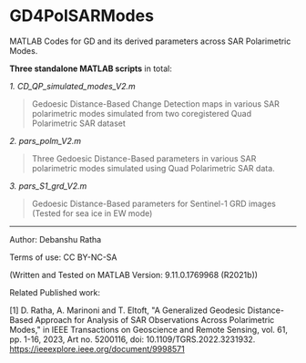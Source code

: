 # GD4PolSARModes
 MATLAB Codes for GD and its derived parameters across SAR Polarimetric Modes.
 
 **Three standalone MATLAB scripts** in total:

*1. CD_QP_simulated_modes_V2.m*  
>Gedoesic Distance-Based Change Detection maps in various SAR polarimetric modes simulated from two coregistered Quad Polarimetric SAR dataset

*2. pars_polm_V2.m*  
>Three Gedoesic Distance-Based parameters in various SAR polarimetric modes simulated using Quad Polarimetric SAR data.

*3. pars_S1_grd_V2.m*  
>Gedoesic Distance-Based parameters for Sentinel-1 GRD images (Tested for sea ice in EW mode)

***  
Author: Debanshu Ratha

Terms of use: CC BY-NC-SA

(Written and Tested on MATLAB Version: 9.11.0.1769968 (R2021b))

Related Published work:

[1] D. Ratha, A. Marinoni and T. Eltoft, "A Generalized Geodesic 
Distance-Based Approach for Analysis of SAR Observations Across 
Polarimetric Modes," in IEEE Transactions on Geoscience and Remote Sensing, 
vol. 61, pp. 1-16, 2023, Art no. 5200116, doi: 10.1109/TGRS.2022.3231932.  
<https://ieeexplore.ieee.org/document/9998571>

